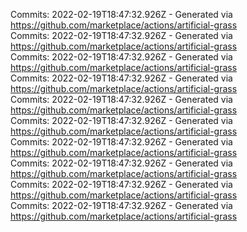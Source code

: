 Commits: 2022-02-19T18:47:32.926Z - Generated via https://github.com/marketplace/actions/artificial-grass
<br>
Commits: 2022-02-19T18:47:32.926Z - Generated via https://github.com/marketplace/actions/artificial-grass
<br>
Commits: 2022-02-19T18:47:32.926Z - Generated via https://github.com/marketplace/actions/artificial-grass
<br>
Commits: 2022-02-19T18:47:32.926Z - Generated via https://github.com/marketplace/actions/artificial-grass
<br>
Commits: 2022-02-19T18:47:32.926Z - Generated via https://github.com/marketplace/actions/artificial-grass
<br>
Commits: 2022-02-19T18:47:32.926Z - Generated via https://github.com/marketplace/actions/artificial-grass
<br>
Commits: 2022-02-19T18:47:32.926Z - Generated via https://github.com/marketplace/actions/artificial-grass
<br>
Commits: 2022-02-19T18:47:32.926Z - Generated via https://github.com/marketplace/actions/artificial-grass
<br>
Commits: 2022-02-19T18:47:32.926Z - Generated via https://github.com/marketplace/actions/artificial-grass
<br>
Commits: 2022-02-19T18:47:32.926Z - Generated via https://github.com/marketplace/actions/artificial-grass
<br>

